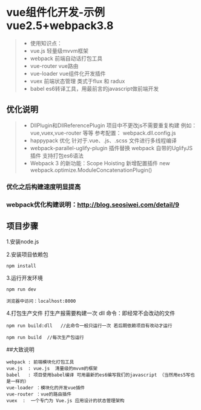 # vue组件化开发-示例  vue2.5+webpack3.8

>  * 使用知识点：
>  * vue.js           轻量级mvvm框架
>  * webpack          前端自动话打包工具
>  * vue-router       vue路由
>  * vue-loader       vue组件化开发插件
>  * vuex             前端状态管理 类式于flux 和 radux
>  * babel            es6转译工具，用最前言的javascript做前端开发


## 优化说明
>  * DllPlugin和DllReferencePlugin  项目中不更改js不需要重复构建 例如：vue,vuex,vue-router 等等
     参考配置： webpack.dll.config.js
>  * happypack 优化 针对于.vue、.js、.scss 文件进行多线程编译
>  * webpack-parallel-uglify-plugin  插件替换 webpack 自带的UglifyJS 插件  支持打包es6语法
>  * Webpack 3 的新功能：Scope Hoisting 新增配置插件  new webpack.optimize.ModuleConcatenationPlugin()

### 优化之后构建速度明显提高

### webpack优化构建说明：http://blog.seosiwei.com/detail/9

## 项目步骤

1.安装node.js

2.安装项目依赖包

```
npm install
```

3.运行开发环境

```
npm run dev 
```

```
浏览器中访问：localhost:8000
```


4.打包生产文件  打生产报需要构建一次 dll 命令：即经常不会改动的文件

```
npm run build:dll   //此命令一般只运行一次 若后期依赖项目有改动才运行

npm run build  //每次生产包运行

``` 

##大致说明

```
webpack : 前端模块化打包工具
vue.js  : vue.js  清量级的mvvm的框架
babel   : 项目使用babel编译 可用最新的es6编写我们的javascript （当然用es5写也是一样的）
vue-loader ：模块化的开发vue插件
vue-router ：vue的路由插件
vuex  :  一个专门为 Vue.js 应用设计的状态管理架构
```
